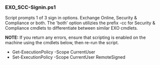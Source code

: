 ### EXO_SCC-Signin.ps1
Script prompts 1 of 3 sign in options. Exchange Online, Security & Compliance or both. The 'both' option utilizies the prefix -cc for Security & Compliance cmdlets to differentiate between similar EXO cmdlets.

**NOTE:** If you return any errors, ensure that scripting is enabled on the machine using the cmdlets below, then re-run the script.
- Get-ExecutionPolicy -Scope CurrentUser
- Set-ExecutionPolicy -Scope CurrentUser RemoteSigned
